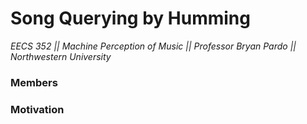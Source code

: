 # Song Querying by Humming
*EECS 352 || Machine Perception of Music || Professor Bryan Pardo || Northwestern University*

### Members

### Motivation
